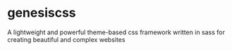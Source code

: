 # genesiscss
 A lightweight and powerful theme-based css framework written in sass for creating beautiful and complex websites
